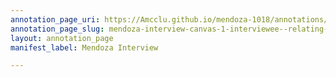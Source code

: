 ```yaml
---
annotation_page_uri: https://Amcclu.github.io/mendoza-1018/annotations/mendoza-interview-canvas-1-interviewee--relating-firsthand-experience--gesturing--body-language--smiling-.json
annotation_page_slug: mendoza-interview-canvas-1-interviewee--relating-firsthand-experience--gesturing--body-language--smiling-
layout: annotation_page
manifest_label: Mendoza Interview

---
```

